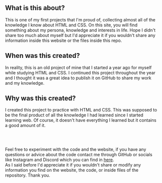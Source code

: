 ## What is this about?
This is one of my first projects that I'm proud of, collecting almost all of the knowledge I know about HTML and CSS. On this site, you will find something about my persona, knowledge and interests in life. Hope I didn't share too much about myself but I'd appreciate it if you wouldn't share any information inside this website or the files inside this repo.
## When was this created?
In reality, this is an old project of mine that I started a year ago for myself while studying HTML and CSS. I continued this project throughout the year and I thought it was a great idea to publish it on GitHub to share my work and my knowledge.
## Why was this created?
I created this project to practice with HTML and CSS. This was supposed to be the final product of all the knowledge I had learned since I started learning web. Of course, it doesn't have everything I learned but it contains a good amount of it.

<br>
<br>

Feel free to experiment with the code and the website, if you have any questions or advice about the code contact me through GitHub or socials like Instagram and Discord which you can find in <a href="https://madi8.carrd.co">here</a>.
<br>
As I said before I'd appreciate it if you wouldn't share or modify any information you find on the website, the code, or inside files of the repository. Thank you.
